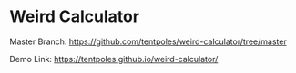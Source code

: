 # Weird Calculator 

Master Branch: https://github.com/tentpoles/weird-calculator/tree/master

Demo Link: https://tentpoles.github.io/weird-calculator/
